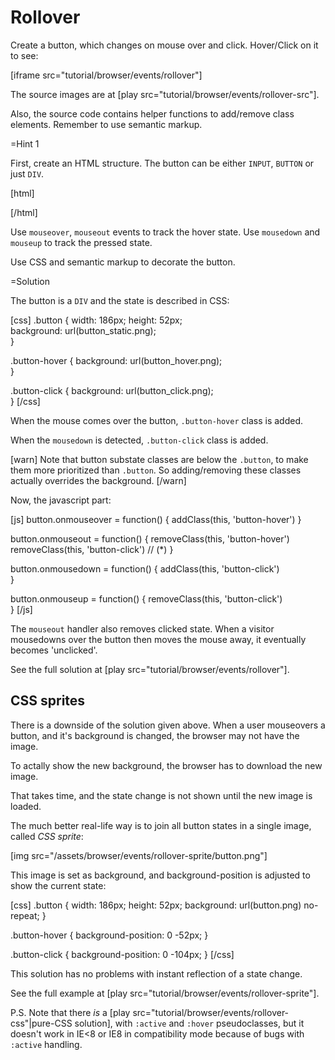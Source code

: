 
# Rollover 

Create a button, which changes on mouse over and click. Hover/Click on it to see:

[iframe src="tutorial/browser/events/rollover"]

The source images are at [play src="tutorial/browser/events/rollover-src"].

Also, the source code contains helper functions to add/remove class elements. Remember to use semantic markup.

=Hint 1

First, create an HTML structure. The button can be either `INPUT`, `BUTTON` or just `DIV`.

[html]
<div class="button"></div>
[/html]

Use `mouseover`, `mouseout` events to track the hover state. Use `mousedown` and `mouseup` to track the pressed state.

Use CSS and semantic markup to decorate the button.

=Solution

The button is a `DIV` and the state is described in CSS:

[css]
.button {
  width: 186px;
  height: 52px;    
  background: url(button_static.png);    
}
  
.button-hover {
  background: url(button_hover.png);    
}
    
.button-click {
  background: url(button_click.png);    
}
[/css]

When the mouse comes over the button, `.button-hover` class is added.

When the `mousedown` is detected, `.button-click` class is added.

[warn]
Note that button substate classes are below the `.button`, to make them more prioritized than `.button`. 
So adding/removing these classes actually overrides the background.
[/warn]

Now, the javascript part:

[js]
button.onmouseover = function() {
  addClass(this, 'button-hover')
}

button.onmouseout = function() {
  removeClass(this, 'button-hover')
  removeClass(this, 'button-click') // (*)
}

button.onmousedown = function() {
  addClass(this, 'button-click')  
}

button.onmouseup = function() {
  removeClass(this, 'button-click')  
}
[/js]

The `mouseout` handler also removes clicked state. When a visitor mousedowns over the button then moves the mouse away, it eventually becomes 'unclicked'.

See the full solution at [play src="tutorial/browser/events/rollover"].



## CSS sprites   

There is a downside of the solution given above. When a user mouseovers a button, and it's background is changed, the browser may not have the image.

To actally show the new background, the browser has to download the new image.

That takes time, and the state change is not shown until the new image is loaded.

The much better real-life way is to join all button states in a single image, called <i>CSS sprite</i>:

[img src="/assets/browser/events/rollover-sprite/button.png"]

This image is set as background, and background-position is adjusted to show the current state:

[css]
.button {
  width: 186px;
  height: 52px;
  background: url(button.png) no-repeat;
}  
  
.button-hover { background-position: 0 -52px; }
    
.button-click { background-position: 0 -104px; }
[/css]

This solution has no problems with instant reflection of a state change.

See the full example at [play src="tutorial/browser/events/rollover-sprite"].


P.S. Note that there <i>is</i> a [play src="tutorial/browser/events/rollover-css"|pure-CSS solution], with `:active` and `:hover` pseudoclasses, but it doesn't work in IE&lt;8 or IE8 in compatibility mode because of bugs with `:active` handling.



